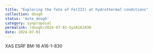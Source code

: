 ```yaml
---
title: "Exploring the fate of Fe(III) at hydrothermal conditions"
collection: dough
status: 'mute_dough'
category: synproposal
permalink: /dough/2024-07-01-SynA161830
date: 2024-07-01
---
```

XAS ESRF BM-16 A16-1-830

